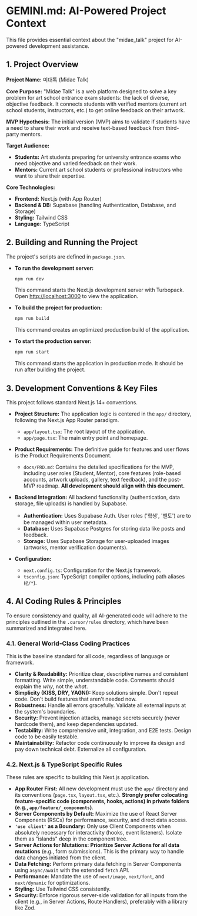 # GEMINI.md: AI-Powered Project Context

This file provides essential context about the "midae_talk" project for AI-powered development assistance.

## 1. Project Overview

**Project Name:** 미대톡 (Midae Talk)

**Core Purpose:** "Midae Talk" is a web platform designed to solve a key problem for art school entrance exam students: the lack of diverse, objective feedback. It connects students with verified mentors (current art school students, instructors, etc.) to get online feedback on their artwork.

**MVP Hypothesis:** The initial version (MVP) aims to validate if students have a need to share their work and receive text-based feedback from third-party mentors.

**Target Audience:**
*   **Students:** Art students preparing for university entrance exams who need objective and varied feedback on their work.
*   **Mentors:** Current art school students or professional instructors who want to share their expertise.

**Core Technologies:**
*   **Frontend:** Next.js (with App Router)
*   **Backend & DB:** Supabase (handling Authentication, Database, and Storage)
*   **Styling:** Tailwind CSS
*   **Language:** TypeScript

## 2. Building and Running the Project

The project's scripts are defined in `package.json`.

*   **To run the development server:**
    ```bash
    npm run dev
    ```
    This command starts the Next.js development server with Turbopack. Open [http://localhost:3000](http://localhost:3000) to view the application.

*   **To build the project for production:**
    ```bash
    npm run build
    ```
    This command creates an optimized production build of the application.

*   **To start the production server:**
    ```bash
    npm run start
    ```
    This command starts the application in production mode. It should be run after building the project.

## 3. Development Conventions & Key Files

This project follows standard Next.js 14+ conventions.

*   **Project Structure:** The application logic is centered in the `app/` directory, following the Next.js App Router paradigm.
    *   `app/layout.tsx`: The root layout of the application.
    *   `app/page.tsx`: The main entry point and homepage.

*   **Product Requirements:** The definitive guide for features and user flows is the Product Requirements Document.
    *   `docs/PRD.md`: Contains the detailed specifications for the MVP, including user roles (Student, Mentor), core features (role-based accounts, artwork uploads, gallery, text feedback), and the post-MVP roadmap. **All development should align with this document.**

*   **Backend Integration:** All backend functionality (authentication, data storage, file uploads) is handled by Supabase.
    *   **Authentication:** Uses Supabase Auth. User roles ('학생', '멘토') are to be managed within user metadata.
    *   **Database:** Uses Supabase Postgres for storing data like posts and feedback.
    *   **Storage:** Uses Supabase Storage for user-uploaded images (artworks, mentor verification documents).

*   **Configuration:**
    *   `next.config.ts`: Configuration for the Next.js framework.
    *   `tsconfig.json`: TypeScript compiler options, including path aliases (`@/*`).

## 4. AI Coding Rules & Principles

To ensure consistency and quality, all AI-generated code will adhere to the principles outlined in the `.cursor/rules` directory, which have been summarized and integrated here.

### 4.1. General World-Class Coding Practices

This is the baseline standard for all code, regardless of language or framework.

*   **Clarity & Readability:** Prioritize clear, descriptive names and consistent formatting. Write simple, understandable code. Comments should explain the *why*, not the *what*.
*   **Simplicity (KISS, DRY, YAGNI):** Keep solutions simple. Don't repeat code. Don't build features that aren't needed now.
*   **Robustness:** Handle all errors gracefully. Validate all external inputs at the system's boundaries.
*   **Security:** Prevent injection attacks, manage secrets securely (never hardcode them), and keep dependencies updated.
*   **Testability:** Write comprehensive unit, integration, and E2E tests. Design code to be easily testable.
*   **Maintainability:** Refactor code continuously to improve its design and pay down technical debt. Externalize all configuration.

### 4.2. Next.js & TypeScript Specific Rules

These rules are specific to building this Next.js application.

*   **App Router First:** All new development must use the `app/` directory and its conventions (`page.tsx`, `layout.tsx`, etc.). **Strongly prefer colocating feature-specific code (components, hooks, actions) in private folders (e.g., `app/feature/_components`)**.
*   **Server Components by Default:** Maximize the use of React Server Components (RSCs) for performance, security, and direct data access.
*   **`'use client'` as a Boundary:** Only use Client Components when absolutely necessary for interactivity (hooks, event listeners). Isolate them as "islands" deep in the component tree.
*   **Server Actions for Mutations:** **Prioritize Server Actions for all data mutations** (e.g., form submissions). This is the primary way to handle data changes initiated from the client.
*   **Data Fetching:** Perform primary data fetching in Server Components using `async/await` with the extended `fetch` API.
*   **Performance:** Mandate the use of `next/image`, `next/font`, and `next/dynamic` for optimizations.
*   **Styling:** Use Tailwind CSS consistently.
*   **Security:** Enforce rigorous server-side validation for all inputs from the client (e.g., in Server Actions, Route Handlers), preferably with a library like Zod.